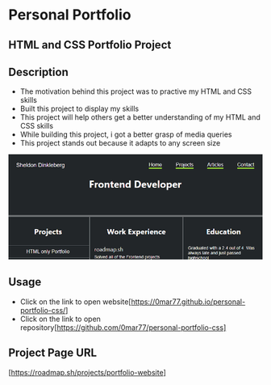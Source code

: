 # Personal Portfolio

## HTML and CSS Portfolio Project

## Description

- The motivation behind this project was to practive my HTML and CSS skills
- Built this project to display my skills
- This project will help others get a better understanding of my HTML and CSS skills
- While building this project, i got a better grasp of media queries
- This project stands out because it adapts to any screen size 

![Website Preview](./images/website.png)

## Usage

- Click on the link to open website[https://0mar77.github.io/personal-portfolio-css/]
- Click on the link to open repository[https://github.com/0mar77/personal-portfolio-css]

## Project Page URL

[https://roadmap.sh/projects/portfolio-website]